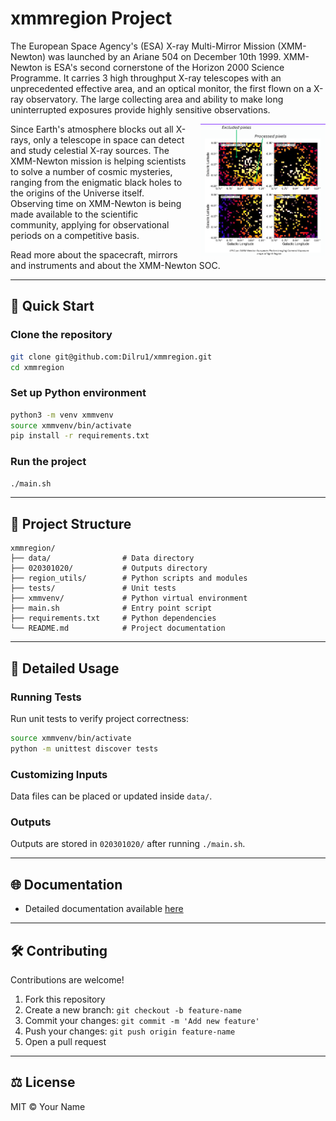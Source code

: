 # xmmregion Project

The European Space Agency's (ESA) X-ray Multi-Mirror Mission (XMM-Newton) was launched by an Ariane 504 on December 10th 1999. XMM-Newton is ESA's second cornerstone of the Horizon 2000 Science Programme. It carries 3 high throughput X-ray telescopes with an unprecedented effective area, and an optical monitor, the first flown on a X-ray observatory. The large collecting area and ability to make long uninterrupted exposures provide highly sensitive observations.

<img src="assets/image.png" alt="XMM Region Example" style="float: right; margin-left: 20px;" width="200"/>

Since Earth's atmosphere blocks out all X-rays, only a telescope in space can detect and study celestial X-ray sources. The XMM-Newton mission is helping scientists to solve a number of cosmic mysteries, ranging from the enigmatic black holes to the origins of the Universe itself. Observing time on XMM-Newton is being made available to the scientific community, applying for observational periods on a competitive basis.

Read more about the spacecraft, mirrors and instruments and about the XMM-Newton SOC.


---

## 🚀 Quick Start

### Clone the repository

```bash
git clone git@github.com:Dilru1/xmmregion.git
cd xmmregion
```

### Set up Python environment

```bash
python3 -m venv xmmvenv
source xmmvenv/bin/activate
pip install -r requirements.txt
```

### Run the project

```bash
./main.sh
```

---

## 📁 Project Structure

```
xmmregion/
├── data/                # Data directory
├── 020301020/           # Outputs directory
├── region_utils/        # Python scripts and modules
├── tests/               # Unit tests
├── xmmvenv/             # Python virtual environment
├── main.sh              # Entry point script
├── requirements.txt     # Python dependencies
└── README.md            # Project documentation
```

---

## 📖 Detailed Usage

### Running Tests

Run unit tests to verify project correctness:

```bash
source xmmvenv/bin/activate
python -m unittest discover tests
```

### Customizing Inputs

Data files can be placed or updated inside `data/`.

### Outputs

Outputs are stored in `020301020/` after running `./main.sh`.

---

## 🌐 Documentation

- Detailed documentation available [here](https://Dilru1.github.io/xmmregion)

---

## 🛠 Contributing

Contributions are welcome!

1. Fork this repository
2. Create a new branch: `git checkout -b feature-name`
3. Commit your changes: `git commit -m 'Add new feature'`
4. Push your changes: `git push origin feature-name`
5. Open a pull request

---

## ⚖️ License

MIT © Your Name

